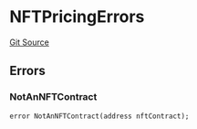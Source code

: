 # NFTPricingErrors
[Git Source](https://github.com/thrackle-io/rules-engine/blob/15c1cde2fd5aa8a9b7955757546796aaaf1249b9/src/common/IErrors.sol)


## Errors
### NotAnNFTContract

```solidity
error NotAnNFTContract(address nftContract);
```

